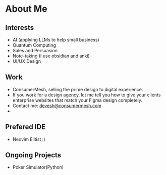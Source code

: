 # About Me

## Interests
- AI (applying LLMs to help small business)
- Quantum Computing
- Sales and Persuasion
- Note-taking (I use obsidian and anki)
- UI/UX Design

## Work
- ConsumerMesh, selling the prime design to digital experience.
- If you work for a design agency, let me tell you how to give your clients enterprise websites that match your Figma design completely.
- Contact me: devesh@consumermesh.com
- 
## Prefered IDE
- Neovim Elitist :)

## Ongoing Projects
- Poker Simulator(Python)


<!---
Devesh-Vedantha/Devesh-Vedantha is a ✨ special ✨ repository because its `README.md` (this file) appears on your GitHub profile.
You can click the Preview link to take a look at your changes.
--->
